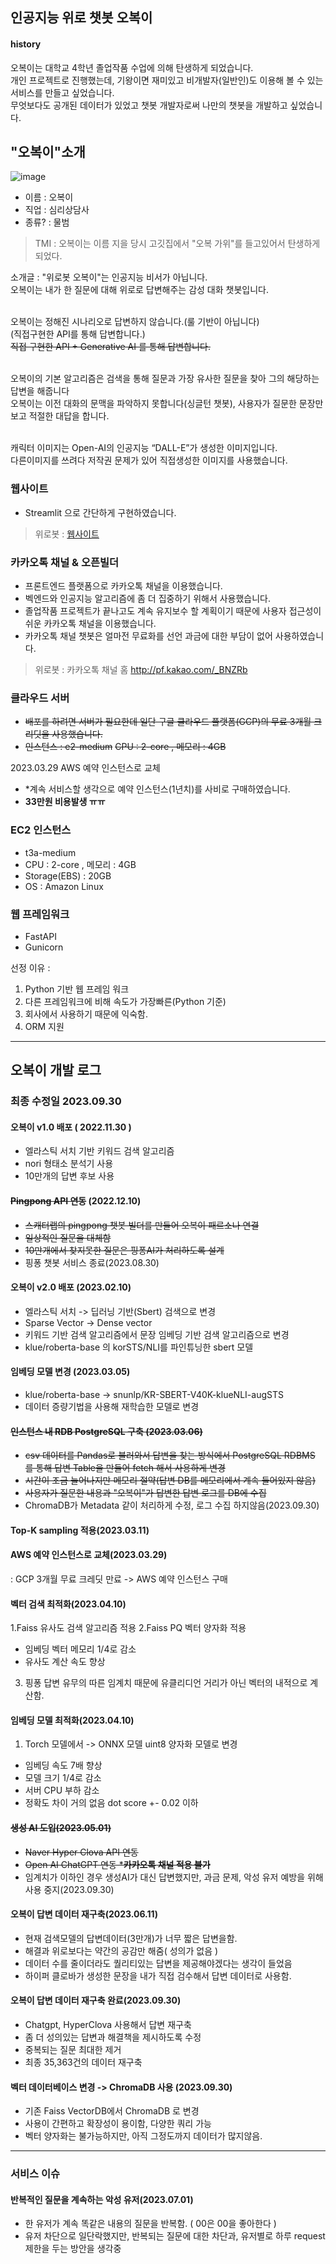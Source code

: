 ## 인공지능 위로 챗봇 오복이

#### history

오복이는 대학교 4학년 졸업작품 수업에 의해 탄생하게 되었습니다.<br>
개인 프로젝트로 진행했는데, 기왕이면 재미있고 비개발자(일반인)도 이용해 볼 수 있는 서비스를 만들고 싶었습니다.<br>
무엇보다도 공개된 데이터가 있었고 챗봇 개발자로써 나만의 챗봇을 개발하고 싶었습니다.<br>
 
 ## "오복이"소개
 
![image](https://github.com/jongmin-oh/comfort_chatbot/assets/23625693/b1a1596d-dd02-46fe-8244-22a6692ee857)

- 이름 : 오복이
- 직업 : 심리상담사
- 종류? : 물범

> TMI : 오복이는 이름 지을 당시 고깃집에서 "오복 가위"를 들고있어서 탄생하게 되었다. 


소개글 : 
"위로봇 오복이"는 인공지능 비서가 아닙니다. <br>
오복이는 내가 한 질문에 대해 위로로 답변해주는 감성 대화 챗봇입니다.<br><br>

오복이는 정해진 시나리오로 답변하지 않습니다.(룰 기반이 아닙니다) <br>
(직접구현한 API를 통해 답변합니다.) <br>
~~직접 구현한 API + Generative AI 를 통해 답변합니다.~~ <br><br>

오복이의 기본 알고리즘은  검색을 통해 질문과 가장 유사한 질문을 찾아 그의 해당하는 답변을 해줍니다<br>
오복이는 이전 대화의 문맥을 파악하지 못합니다(싱글턴 챗봇), 사용자가 질문한 문장만 보고 적절한 대답을 합니다.<br><br>

캐릭터 이미지는 Open-AI의 인공지능 “DALL-E”가  생성한 이미지입니다. <br>
다른이미지를 쓰려다 저작권 문제가 있어 직접생성한 이미지를 사용했습니다. <br>

### 웹사이트
 - Streamlit 으로 간단하게 구현하였습니다.
> 위로봇 : [웹사이트](https://comfort.j5ng.com/)

### 카카오톡 채널 & 오픈빌더

 - 프론트엔드 플랫폼으로 카카오톡 채널을 이용했습니다.
 - 벡엔드와 인공지능 알고리즘에 좀 더 집중하기 위해서 사용했습니다.
 - 졸업작품 프로젝트가 끝나고도 계속 유지보수 할 계획이기 때문에 사용자 접근성이 쉬운 카카오톡 채널을 이용했습니다.
 - 카카오톡 채널 챗봇은 얼마전 무료화를 선언 과금에 대한 부담이 없어 사용하였습니다.

> 위로봇 : 카카오톡 채널 홈
http://pf.kakao.com/_BNZRb

### 클라우드 서버

 - ~~배포를 하려면 서버가 필요한데 일단 구글 클라우드 플랫폼(GCP)의 무료 3개월 크리딧을 사용했습니다.~~
 - ~~인스턴스 : e2-medium~~
      ~~CPU : 2-core , 메모리 : 4GB~~
 
2023.03.29 AWS 예약 인스턴스로 교체
 - *계속 서비스할 생각으로 예약 인스턴스(1년치)를 사비로 구매하였습니다.
 - **33만원 비용발생 ㅠㅠ**
 
### EC2 인스턴스
- t3a-medium
- CPU : 2-core , 메모리 : 4GB
- Storage(EBS) : 20GB
- OS : Amazon Linux

### 웹 프레임워크

- FastAPI
- Gunicorn

선정 이유 :
1. Python 기반 웹 프레임 워크
2. 다른 프레임워크에 비해 속도가 가장빠른(Python 기준)
3. 회사에서 사용하기 때문에 익숙함.
4. ORM 지원

***

## 오복이 개발 로그
### 최종 수정일 2023.09.30

#### 오복이 v1.0 배포 ( 2022.11.30 )
  - 엘라스틱 서치 기반 키워드 검색 알고리즘
  - nori 형태소 분석기 사용
  - 10만개의 답변 후보 사용

#### ~~Pingpong API 연동~~ (2022.12.10)
  - ~~스캐터랩의 pingpong 챗봇 빌더를 만들어 오복이 패르소나 연결~~
  - ~~일상적인 질문을 대체함~~
  - ~~10만개에서 찾지못한 질문은 핑퐁AI가 처리하도록 설계~~
  - 핑퐁 챗봇 서비스 종료(2023.08.30)
  
#### 오복이 v2.0 배포 (2023.02.10)
  - 엘라스틱 서치 -> 딥러닝 기반(Sbert) 검색으로 변경
  - Sparse Vector -> Dense vector
  - 키워드 기반 검색 알고리즘에서 문장 임베딩 기반 검색 알고리즘으로 변경
  - klue/roberta-base 의 korSTS/NLI를 파인튜닝한 sbert 모델
  
#### 임베딩 모델 변경 (2023.03.05)
   - klue/roberta-base -> snunlp/KR-SBERT-V40K-klueNLI-augSTS
   - 데이터 증량기법을 사용해 재학습한 모델로 변경

#### ~~인스턴스 내 RDB PostgreSQL 구축 (2023.03.06)~~
- ~~csv 데이터를 Pandas로 불러와서 답변을 찾는 방식에서 PostgreSQL RDBMS 를 통해 답변  Table을 만들어 fetch 해서 사용하게 변경~~
- ~~시간이 조금 늘어나지만 메모리 절약(답변 DB를 메모리에서 계속 들어있지 않음)~~
- ~~사용자가 질문한 내용과 "오복이"가 답변한 답변 로그를 DB에 수집~~
- ChromaDB가 Metadata 같이 처리하게 수정, 로그 수집 하지않음(2023.09.30)

#### Top-K sampling 적용(2023.03.11)

#### AWS 예약 인스턴스로 교체(2023.03.29)
 : GCP 3개월 무료 크레딧 만료 -> AWS 예약 인스턴스 구매

#### 벡터 검색 최적화(2023.04.10)
 1.Faiss 유사도 검색 알고리즘 적용
 2.Faiss PQ 벡터 양자화 적용
   - 임베딩 벡터 메모리 1/4로 감소
   - 유사도 계산 속도 향상 
 3. 핑퐁 답변 유무의 따른 임계치 때문에 유클리디언 거리가 아닌 벡터의 내적으로 계산함.
  

#### 임베딩 모델 최적화(2023.04.10)
 1. Torch 모델에서 -> ONNX 모델 uint8 양자화 모델로 변경
  - 임베딩 속도 7배 향상
  - 모델 크기 1/4로 감소
  - 서버 CPU 부하 감소
  - 정확도 차이 거의 없음 dot score +- 0.02 이하 

#### ~~생성 AI 도입(2023.05.01)~~
 - ~~Naver Hyper Clova API 연동~~
 - ~~Open AI ChatGPT 연동 ***카카오톡 채널 적용 불가**~~
 - 임계치가 이하인 경우 생성AI가 대신 답변했지만, 과금 문제, 악성 유저 예방을 위해 사용 중지(2023.09.30)

#### 오복이 답변 데이터 재구축(2023.06.11)
 - 현재 검색모델의 답변데이터(3만개)가 너무 짧은 답변을함.
 - 해결과 위로보다는 약간의 공감만 해줌( 성의가 없음 )
 - 데이터 수를 줄이더라도 퀄리티있는 답변을 제공해야겠다는 생각이 들었음
 - 하이퍼 클로바가 생성한 문장을 내가 직접 검수해서 답변 데이터로 사용함.

#### 오복이 답변 데이터 재구축 완료(2023.09.30)
 - Chatgpt, HyperClova 사용해서 답변 재구축
 - 좀 더 성의있는 답변과 해결책을 제시하도록 수정
 - 중복되는 질문 최대한 제거
 - 최종 35,363건의 데이터 재구축

#### 벡터 데이터베이스 변경 -> ChromaDB 사용 (2023.09.30)
 - 기존 Faiss VectorDB에서 ChromaDB 로 변경
 - 사용이 간편하고 확장성이 용이함, 다양한 쿼리 가능
 - 벡터 양자화는 불가능하지만, 아직 그정도까지 데이터가 많지않음.

***

### 서비스 이슈

#### 반복적인 질문을 계속하는 악성 유저(2023.07.01)
 - 한 유저가 계속 똑같은 내용의 질문을 반복함. ( 00은 00을 좋아한다 )
 - 유저 차단으로 일단락했지만, 반복되는 질문에 대한 차단과, 유저별로 하루 request 제한을 두는 방안을 생각중
